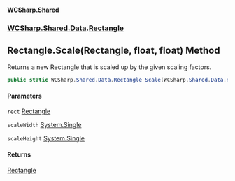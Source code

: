 #### [WCSharp\.Shared](README.md 'README')
### [WCSharp\.Shared\.Data](WCSharp.Shared.Data.md 'WCSharp\.Shared\.Data').[Rectangle](WCSharp.Shared.Data.Rectangle.md 'WCSharp\.Shared\.Data\.Rectangle')

## Rectangle\.Scale\(Rectangle, float, float\) Method

Returns a new Rectangle that is scaled up by the given scaling factors\.

```csharp
public static WCSharp.Shared.Data.Rectangle Scale(WCSharp.Shared.Data.Rectangle rect, float scaleWidth, float scaleHeight);
```
#### Parameters

<a name='WCSharp.Shared.Data.Rectangle.Scale(WCSharp.Shared.Data.Rectangle,float,float).rect'></a>

`rect` [Rectangle](WCSharp.Shared.Data.Rectangle.md 'WCSharp\.Shared\.Data\.Rectangle')

<a name='WCSharp.Shared.Data.Rectangle.Scale(WCSharp.Shared.Data.Rectangle,float,float).scaleWidth'></a>

`scaleWidth` [System\.Single](https://learn.microsoft.com/en-us/dotnet/api/system.single 'System\.Single')

<a name='WCSharp.Shared.Data.Rectangle.Scale(WCSharp.Shared.Data.Rectangle,float,float).scaleHeight'></a>

`scaleHeight` [System\.Single](https://learn.microsoft.com/en-us/dotnet/api/system.single 'System\.Single')

#### Returns
[Rectangle](WCSharp.Shared.Data.Rectangle.md 'WCSharp\.Shared\.Data\.Rectangle')